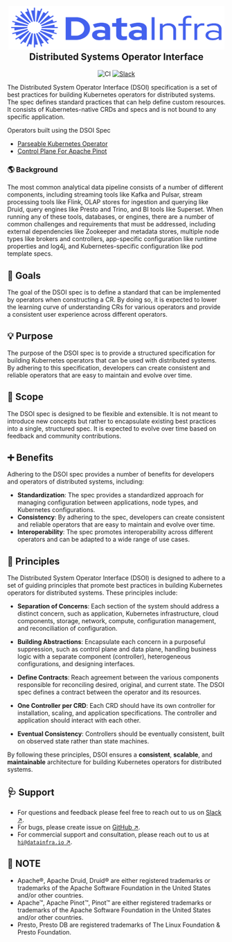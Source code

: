 <h2 align="center">
  <picture>
    <img alt="DataInfra Logo" src="https://raw.githubusercontent.com/datainfrahq/.github/main/images/logo.svg" width="500" height="100">
  </picture>
  <br>
  Distributed Systems Operator Interface
  </br>
</h2>


<div align="center">

![CI](https://github.com/datainfrahq/dsoi-spec/workflows/CI/badge.svg) [![Slack](https://img.shields.io/badge/slack-brightgreen.svg?logo=slack&label=Community&style=flat&color=%2373DC8C&)](https://launchpass.com/datainfra-workspace) 

</div>

The Distributed System Operator Interface (DSOI) specification is a set of best practices for building Kubernetes operators for distributed systems. The spec defines standard practices that can help define custom resources. It consists of Kubernetes-native CRDs and specs and is not bound to any specific application.


Operators built using the DSOI Spec
- [Parseable Kubernetes Operator](https://github.com/parseablehq/operator)
- [Control Plane For Apache Pinot](https://github.com/datainfrahq/pinot-operator)

### :earth_americas: Background

The most common analytical data pipeline consists of a number of different components, including streaming tools like Kafka and Pulsar, stream processing tools like Flink, OLAP stores for ingestion and querying like Druid, query engines like Presto and Trino, and BI tools like Superset. When running any of these tools, databases, or engines, there are a number of common challenges and requirements that must be addressed, including external dependencies like Zookeeper and metadata stores, multiple node types like brokers and controllers, app-specific configuration like runtime properties and log4j, and Kubernetes-specific configuration like pod template specs.

## :dart: Goals

The goal of the DSOI spec is to define a standard that can be implemented by operators when constructing a CR. By doing so, it is expected to lower the learning curve of understanding CRs for various operators and provide a consistent user experience across different operators.

## :bulb: Purpose

The purpose of the DSOI spec is to provide a structured specification for building Kubernetes operators that can be used with distributed systems. By adhering to this specification, developers can create consistent and reliable operators that are easy to maintain and evolve over time.

## :mag_right: Scope

The DSOI spec is designed to be flexible and extensible. It is not meant to introduce new concepts but rather to encapsulate existing best practices into a single, structured spec. It is expected to evolve over time based on feedback and community contributions.

## :heavy_plus_sign: Benefits

Adhering to the DSOI spec provides a number of benefits for developers and operators of distributed systems, including:
- **Standardization**: The spec provides a standardized approach for managing configuration between applications, node types, and Kubernetes configurations.
- **Consistency**: By adhering to the spec, developers can create consistent and reliable operators that are easy to maintain and evolve over time.
- **Interoperability**: The spec promotes interoperability across different operators and can be adapted to a wide range of use cases.

## 🚩 Principles

The Distributed System Operator Interface (DSOI) is designed to adhere to a set of guiding principles that promote best practices in building Kubernetes operators for distributed systems. These principles include:

- **Separation of Concerns**: Each section of the system should address a distinct concern, such as application, Kubernetes infrastructure, cloud components, storage, network, compute, configuration management, and reconciliation of configuration.

- **Building Abstractions**: Encapsulate each concern in a purposeful suppression, such as control plane and data plane, handling business logic with a separate component (controller), heterogeneous configurations, and designing interfaces.

- **Define Contracts**: Reach agreement between the various components responsible for reconciling desired, original, and current state. The DSOI spec defines a contract between the operator and its resources.

- **One Controller per CRD**: Each CRD should have its own controller for installation, scaling, and application specifications. The controller and application should interact with each other.

- **Eventual Consistency**: Controllers should be eventually consistent, built on observed state rather than state machines.

By following these principles, DSOI ensures a **consistent**, **scalable**, and **maintainable** architecture for building Kubernetes operators for distributed systems.

## :stethoscope: Support

- For questions and feedback please feel free to reach out to us on [Slack ↗︎](https://launchpass.com/datainfra-workspace).
- For bugs, please create issue on [GitHub ↗︎](https://github.com/datainfrahq/dsoi-spec/issues).
- For commercial support and consultation, please reach out to us at [`hi@datainfra.io` ↗︎](mailto:hi@datainfra.io).

 
## :notebook_with_decorative_cover: NOTE

- Apache®, Apache Druid, Druid® are either registered trademarks or trademarks of the Apache Software Foundation in the United States and/or other countries.
- Apache™, Apache Pinot™, Pinot™ are either registered trademarks or trademarks of the Apache Software Foundation in the United States and/or other countries.
- Presto, Presto DB are registered trademarks of The Linux Foundation & Presto Foundation.
